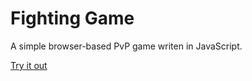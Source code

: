 # Fighting Game

A simple browser-based PvP game writen in JavaScript.

[Try it out](https://adophilus.github.io/fighting-game)
